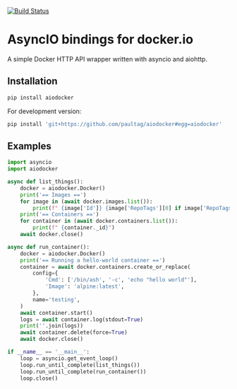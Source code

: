 [![Build Status](https://travis-ci.org/zbyte64/aiodocker.svg?branch=master)](https://travis-ci.org/zbyte64/aiodocker)

# AsyncIO bindings for docker.io

A simple Docker HTTP API wrapper written with asyncio and aiohttp.


## Installation

```sh
pip install aiodocker
```

For development version:

```sh
pip install 'git+https://github.com/paultag/aiodocker#egg=aiodocker'
```


## Examples

```python
import asyncio
import aiodocker

async def list_things():
    docker = aiodocker.Docker()
    print('== Images ==')
    for image in (await docker.images.list()):
        print(f" {image['Id']} {image['RepoTags'][0] if image['RepoTags'] else ''}")
    print('== Containers ==')
    for container in (await docker.containers.list()):
        print(f" {container._id}")
    await docker.close()

async def run_container():
    docker = aiodocker.Docker()
    print('== Running a hello-world container ==')
    container = await docker.containers.create_or_replace(
        config={
            'Cmd': ['/bin/ash', '-c', 'echo "hello world"'],
            'Image': 'alpine:latest',
        },
        name='testing',
    )
    await container.start()
    logs = await container.log(stdout=True)
    print(''.join(logs))
    await container.delete(force=True)
    await docker.close()

if __name__ == '__main__':
    loop = asyncio.get_event_loop()
    loop.run_until_complete(list_things())
    loop.run_until_complete(run_container())
    loop.close()
```
